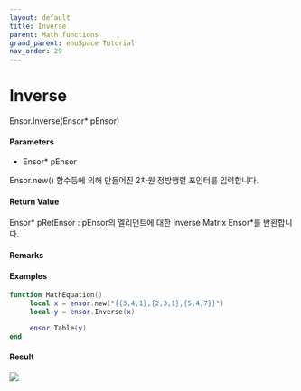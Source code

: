 ```yaml
---
layout: default
title: Inverse
parent: Math functions
grand_parent: enuSpace Tutorial
nav_order: 29
---
```


# Inverse

Ensor.Inverse\(Ensor\* pEnsor\)

#### Parameters

* Ensor\* pEnsor

Ensor.new\(\) 함수등에 의해 만들어진 2차원 정방행렬 포인터를 입력합니다.

#### Return Value

Ensor\* pRetEnsor : pEnsor의 엘리먼트에 대한 Inverse Matrix Ensor\*를 반환합니다.

#### Remarks

#### Examples

```lua
function MathEquation()
     local x = ensor.new("{{3,4,1},{2,3,1},{5,4,7}}")
     local y = ensor.Inverse(x)

     ensor.Table(y)
end
```

#### Result

![](/MathAPI/InverseResult.png)

